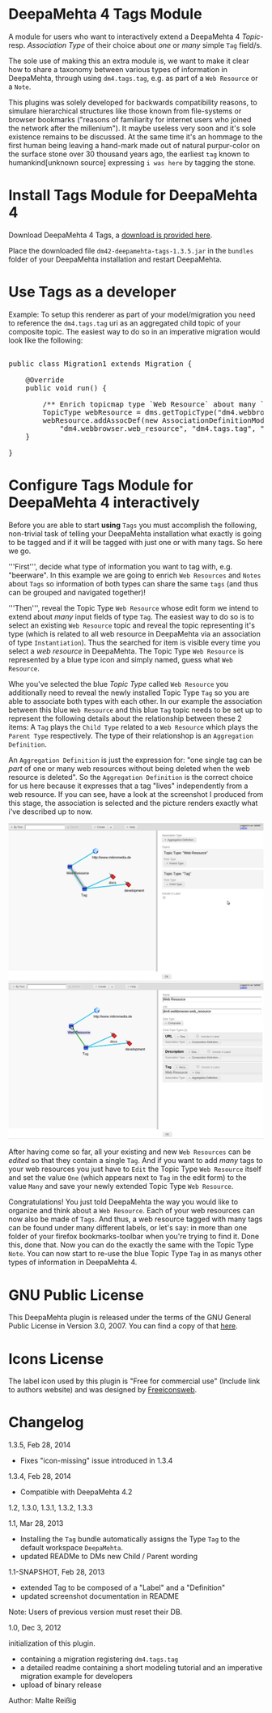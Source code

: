 # DeepaMehta 4 Tags Module

A module for users who want to interactively extend a DeepaMehta 4 _Topic_- resp. _Association Type_ of their choice about _one_ or _many_ simple `Tag` field/s.

The sole use of making this an extra module is, we want to make it clear how to share a taxonomy between various types of information in DeepaMehta, through using `dm4.tags.tag`, e.g. as part of a `Web Resource` or a `Note`.

This plugins was solely developed for backwards compatibility reasons, to simulare hierarchical structures like those known from file-systems or browser bookmarks ("reasons of familiarity for internet users who joined the network after the millenium"). It maybe useless very soon and it's sole existence remains to be discussed. At the same time it's an hommage to the first human being leaving a hand-mark made out of natural purpur-color on the surface stone over 30 thousand years ago, the earliest `tag` known to humankind[unknown source] expressing `i was here` by tagging the stone.

# Install Tags Module for DeepaMehta 4

Download DeepaMehta 4 Tags, a [download is provided here](http://download.deepamehta.de).

Place the downloaded file `dm42-deepamehta-tags-1.3.5.jar` in the `bundles` folder of your DeepaMehta installation and restart DeepaMehta.

# Use Tags as a developer 

Example: To setup this renderer as part of your model/migration you need to reference the `dm4.tags.tag` uri as an aggregated child topic of your composite topic. The easiest way to do so in an imperative migration would look like the following:

<pre>

public class Migration1 extends Migration {

    @Override
    public void run() {

        /** Enrich topicmap type `Web Resource` about many `Tag` fields */
        TopicType webResource = dms.getTopicType("dm4.webbrowser.web_resource", null);
        webResource.addAssocDef(new AssociationDefinitionModel("dm4.core.aggregation_def",
            "dm4.webbrowser.web_resource", "dm4.tags.tag", "dm4.core.one", "dm4.core.many"));
    }

}
</pre>

# Configure Tags Module for DeepaMehta 4 interactively

Before you are able to start **using** `Tags` you must accomplish the following, non-trivial task of telling your DeepaMehta installation what exactly is going to be tagged and if it will be tagged with just one or with many tags. So here we go.

'''First''', decide what type of information you want to tag with, e.g. "beerware". In this example we are going to enrich `Web Resources` and `Notes` about `Tags` so information of both types can share the same `tags` (and thus can be grouped and navigated together)!

'''Then''', reveal the Topic Type `Web Resource` whose edit form we intend to extend about _many_ input fields of type `Tag`. The easiest way to do so is to select an existing `Web Resource` topic and reveal the topic representing it's type (which is related to all web resource in DeepaMehta via an association of type `Instantiation`). Thus the searched for item is visible every time you select a _web resource_ in DeepaMehta. The Topic Type `Web Resource` is represented by a blue type icon and simply named, guess what `Web Resource`.

Whe you've selected the blue _Topic Type_ called `Web Resource` you additionally need to reveal the newly installed Topic Type `Tag` so you are able to associate both types with each other. In our example the association between this blue `Web Resource` and this blue `Tag` topic needs to be set up to represent the following details about the relationship between these 2 items: A `Tag` plays the `Child Type` related to a `Web Resource` which plays the `Parent Type` respectively. The type of their relationshop is an `Aggregation Definition`. 

An `Aggregation Definition` is just the expression for: "one single tag can be _part_ of one or many web resources without being deleted when the web resource is deleted". So the `Aggregation Definition` is the correct choice for us here because it expresses that a tag "lives" independently from a web resource. If you can see, have a look at the screenshot I produced from this stage, the association is selected and the picture renders exactly what i've described up to now.

![screenshot1](https://github.com/mukil/dm4.tags/raw/master/configuring_dm4.tagging-1.1.png)
![screenshot2](https://github.com/mukil/dm4.tags/raw/master/configuring_dm4.tagging.1.1_Bild2.png)

After having come so far, all your existing and new `Web Resources` can be _edited_ so that they contain a single `Tag`. And if you want to add _many_ tags to your web resources you just have to `Edit` the Topic Type `Web Resource` itself and set the value `One` (which appears next to `Tag` in the edit form) to the value `Many` and save your newly extended Topic Type `Web Resource`.

Congratulations! You just told DeepaMehta the way you would like to organize and think about a `Web Resource`. Each of your web resources can now also be made of `Tags`. And thus, a web resource tagged with many tags can be found under many different labels, or let's say: in more than one folder of your firefox bookmarks-toolbar when you're trying to find it. Done this, done that. Now you can do the exactly the same with the Topic Type `Note`. You can now start to re-use the blue Topic Type `Tag` in as manys other types of information in DeepaMehta 4.


# GNU Public License

This DeepaMehta plugin is released under the terms of the GNU General Public License in Version 3.0, 2007. You can find a copy of that [here](http://www.gnu.org/licenses/gpl).

# Icons License

The label icon used by this plugin is "Free for commercial use" (Include link to authors website) and was designed by [Freeiconsweb](http://www.freeiconsweb.com/).

# Changelog

1.3.5, Feb 28, 2014
- Fixes "icon-missing" issue introduced in 1.3.4

1.3.4, Feb 28, 2014
- Compatible with DeepaMehta 4.2

1.2, 1.3.0, 1.3.1, 1.3.2, 1.3.3

1.1, Mar 28, 2013
- Installing the `Tag` bundle automatically assigns the Type `Tag` to the default workspace `DeepaMehta`.
- updated READMe to DMs new Child / Parent wording

1.1-SNAPSHOT, Feb 28, 2013

- extended Tag to be composed of a "Label" and a "Definition"
- updated screenshot documentation in README

Note: Users of previous version must reset their DB.

1.0, Dec 3, 2012

initialization of this plugin.

- containing a migration registering `dm4.tags.tag`
- a detailed readme containing a short modeling tutorial and an imperative migration example for developers
- upload of binary release

Author: Malte Reißig

